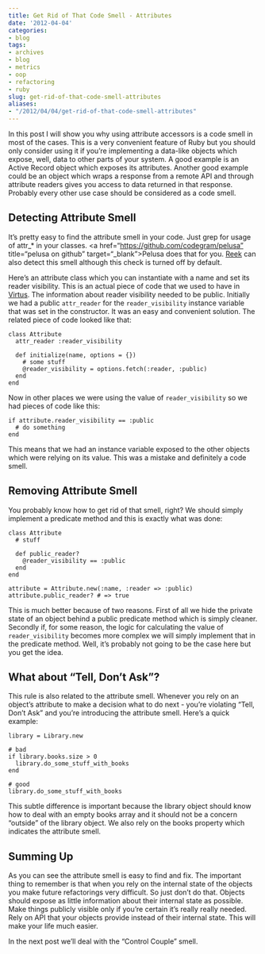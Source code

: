```yaml
---
title: Get Rid of That Code Smell - Attributes
date: '2012-04-04'
categories:
- blog
tags:
- archives
- blog
- metrics
- oop
- refactoring
- ruby
slug: get-rid-of-that-code-smell-attributes
aliases:
- "/2012/04/04/get-rid-of-that-code-smell-attributes"
---
```


In this post I will show you why using attribute accessors is a code smell in most of the cases. This is a very convenient feature of Ruby but you should only consider using it if you’re implementing a data-like objects which expose, well, data to other parts of your system. A good example is an Active Record object which exposes its attributes. Another good example could be an object which wraps a response from a remote API and through attribute readers gives you access to data returned in that response. Probably every other use case should be considered as a code smell.

## Detecting Attribute Smell

It’s pretty easy to find the attribute smell in your code. Just grep for usage of attr_\* in your classes. <a href=“https://github.com/codegram/pelusa” title=“pelusa on github” target=“_blank”>Pelusa does that for you. [Reek](https://github.com/kevinrutherford/reek "reek on github") can also detect this smell although this check is turned off by default.

Here’s an attribute class which you can instantiate with a name and set its reader visibility. This is an actual piece of code that we used to have in [Virtus](https://github.com/solnic/virtus "virtus on github"). The information about reader visibility needed to be public. Initially we had a public `attr_reader` for the `reader_visibility` instance variable that was set in the constructor. It was an easy and convenient solution. The related piece of code looked like that:

```generic
class Attribute
  attr_reader :reader_visibility

  def initialize(name, options = {})
    # some stuff
    @reader_visibility = options.fetch(:reader, :public)
  end
end

```

Now in other places we were using the value of `reader_visibility` so we had pieces of code like this:

```generic
if attribute.reader_visibility == :public
  # do something
end

```

This means that we had an instance variable exposed to the other objects which were relying on its value. This was a mistake and definitely a code smell.

## Removing Attribute Smell

You probably know how to get rid of that smell, right? We should simply implement a predicate method and this is exactly what was done:

```generic
class Attribute
  # stuff

  def public_reader?
    @reader_visibility == :public
  end
end

attribute = Attribute.new(:name, :reader => :public)
attribute.public_reader? # => true

```

This is much better because of two reasons. First of all we hide the private state of an object behind a public predicate method which is simply cleaner. Secondly if, for some reason, the logic for calculating the value of `reader_visibility` becomes more complex we will simply implement that in the predicate method. Well, it’s probably not going to be the case here but you get the idea.

## What about “Tell, Don’t Ask”?

This rule is also related to the attribute smell. Whenever you rely on an object’s attribute to make a decision what to do next - you’re violating “Tell, Don’t Ask” and you’re introducing the attribute smell. Here’s a quick example:

```generic
library = Library.new

# bad
if library.books.size > 0
  library.do_some_stuff_with_books
end

# good
library.do_some_stuff_with_books

```

This subtle difference is important because the library object should know how to deal with an empty books array and it should not be a concern “outside” of the library object. We also rely on the books property which indicates the attribute smell.

## Summing Up

As you can see the attribute smell is easy to find and fix. The important thing to remember is that when you rely on the internal state of the objects you make future refactorings very difficult. So just don’t do that. Objects should expose as little information about their internal state as possible. Make things publicly visible only if you’re certain it’s really really needed. Rely on API that your objects provide instead of their internal state. This will make your life much easier.

In the next post we’ll deal with the “Control Couple” smell.
